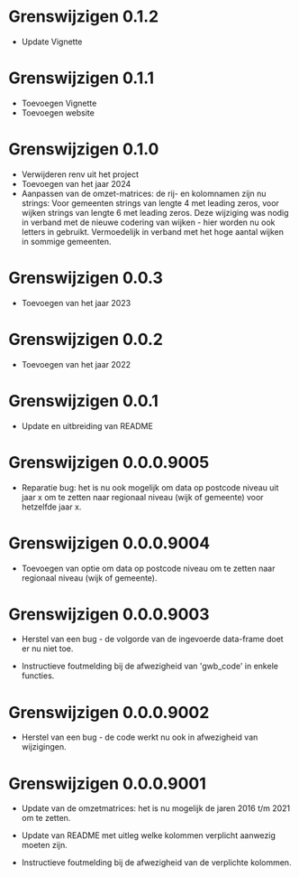 # Grenswijzigen 0.1.2

* Update Vignette

# Grenswijzigen 0.1.1

* Toevoegen Vignette
* Toevoegen website

# Grenswijzigen 0.1.0

* Verwijderen renv uit het project
* Toevoegen van het jaar 2024
* Aanpassen van de omzet-matrices: de rij- en kolomnamen zijn nu strings:
  Voor gemeenten strings van lengte 4 met leading zeros,
  voor wijken strings van lengte 6 met leading zeros.
  Deze wijziging was nodig in verband met de nieuwe codering van wijken - hier
  worden nu ook letters in gebruikt. Vermoedelijk in verband met het hoge aantal
  wijken in sommige gemeenten.

# Grenswijzigen 0.0.3

* Toevoegen van het jaar 2023

# Grenswijzigen 0.0.2

* Toevoegen van het jaar 2022

# Grenswijzigen 0.0.1

* Update en uitbreiding van README

# Grenswijzigen 0.0.0.9005

* Reparatie bug: het is nu ook mogelijk om data op postcode niveau uit jaar x
  om te zetten naar regionaal niveau (wijk of gemeente) voor hetzelfde jaar x.

# Grenswijzigen 0.0.0.9004

* Toevoegen van optie om data op postcode niveau om te zetten naar regionaal
  niveau (wijk of gemeente).

# Grenswijzigen 0.0.0.9003

* Herstel van een bug - de volgorde van de ingevoerde data-frame doet er nu niet toe.

* Instructieve foutmelding bij de afwezigheid van 'gwb_code' in enkele functies.

# Grenswijzigen 0.0.0.9002

* Herstel van een bug - de code werkt nu ook in afwezigheid van wijzigingen.

# Grenswijzigen 0.0.0.9001

* Update van de omzetmatrices: het is nu mogelijk de jaren 2016 t/m 2021 om te zetten.

* Update van README met uitleg welke kolommen verplicht aanwezig moeten zijn.

* Instructieve foutmelding bij de afwezigheid van de verplichte kolommen.
